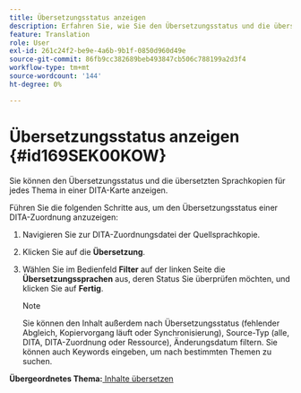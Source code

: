 ```yaml
---
title: Übersetzungsstatus anzeigen
description: Erfahren Sie, wie Sie den Übersetzungsstatus und die übersetzten Sprachkopien für jedes Thema in einer DITA-Karte in AEM Guides anzeigen.
feature: Translation
role: User
exl-id: 261c24f2-be9e-4a6b-9b1f-0850d960d49e
source-git-commit: 86fb9cc382689beb493847cb506c788199a2d3f4
workflow-type: tm+mt
source-wordcount: '144'
ht-degree: 0%

---
```


# Übersetzungsstatus anzeigen {#id169SEK00KOW}

Sie können den Übersetzungsstatus und die übersetzten Sprachkopien für jedes Thema in einer DITA-Karte anzeigen.

Führen Sie die folgenden Schritte aus, um den Übersetzungsstatus einer DITA-Zuordnung anzuzeigen:

1. Navigieren Sie zur DITA-Zuordnungsdatei der Quellsprachkopie.
1. Klicken Sie auf die **Übersetzung**.
1. Wählen Sie im Bedienfeld **Filter** auf der linken Seite die **Übersetzungssprachen** aus, deren Status Sie überprüfen möchten, und klicken Sie auf **Fertig**.

   >[!NOTE]
   >
   > Sie können den Inhalt außerdem nach Übersetzungsstatus \(fehlender Abgleich, Kopiervorgang läuft oder Synchronisierung\), Source-Typ \(alle, DITA, DITA-Zuordnung oder Ressource\), Änderungsdatum filtern. Sie können auch Keywords eingeben, um nach bestimmten Themen zu suchen.

**Übergeordnetes Thema:**[ Inhalte übersetzen](translation.md)
